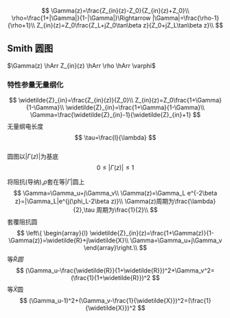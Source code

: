 $$
\Gamma(z)=\frac{Z_{in}(z)-Z_0}{Z_{in}(z)+Z_0}\\
\rho=\frac{1+|\Gamma|}{1-|\Gamma|}\Rightarrow |\Gamma|=\frac{\rho-1}{\rho+1}\\
Z_{in}(z)=Z_0\frac{Z_L+jZ_0\tan\beta z}{Z_0+jZ_L\tan\beta z}\\
$$

## Smith 圆图
$\Gamma(z) \hArr Z_{in}(z) \hArr \rho \hArr \varphi$

### 特性参量无量纲化  
$$
\widetilde{Z}_{in}=\frac{Z_{in}(z)}{Z_0}\\
Z_{in}(z)=Z_0\frac{1+\Gamma}{1-\Gamma}\\
\widetilde{Z}_{in}=\frac{1+\Gamma}{1-\Gamma}\\
\Gamma=\frac{\widetilde{Z}_{in}-1}{\widetilde{Z}_{in}+1}
$$
无量纲电长度
$$
\tau=\frac{l}{\lambda}
$$  
圆图以$|\Gamma(z)|$为基底
$$
0\le |\Gamma(z)|\le 1
$$

将阻抗(导纳),$\rho$套在等$|\Gamma|$圆上
$$
\Gamma=\Gamma_u+j\Gamma_v\\
\Gamma(z)=\Gamma_L e^{-2\beta z}=|\Gamma_L|e^{j(\phi_L-2\beta z)}\\
\Gamma(z)周期为\frac{\lambda}{2},\tau 周期为\frac{1}{2}\\
$$
套覆阻抗圆
$$
\left\{
\begin{array}{l}
\widetilde{Z}_{in}(z)=\frac{1+\Gamma(z)}{1-\Gamma(z)}=\widetilde{R}+j\widetilde{X}\\
\Gamma=\Gamma_u+j\Gamma_v
\end{array}\right.\\
$$
等$\widetilde{R}圆$
$$
(\Gamma_u-\frac{\widetilde{R}}{1+\widetilde{R}})^2+\Gamma_v^2=(\frac{1}{1+\widetilde{R}})^2
$$
等$\widetilde{X}$圆
$$
(\Gamma_u-1)^2+(\Gamma_v-\frac{1}{\widetilde{X}})^2=(\frac{1}{\widetilde{X}})^2
$$
